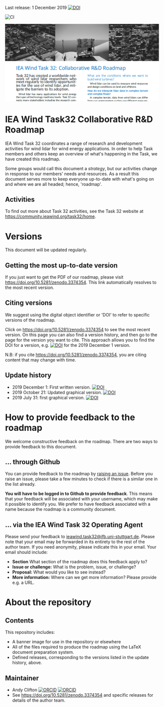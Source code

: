Last release: 1 December 2019 [![DOI](https://zenodo.org/badge/DOI/10.5281/zenodo.3374354.svg)](https://doi.org/10.5281/zenodo.3374354)

![CI](https://github.com/IEA-Wind-Task-32/white-paper-Task32-RnD-roadmap/workflows/CI/badge.svg)

![](./3604290-2by1.png)

# IEA Wind Task32 Collaborative R&D Roadmap
IEA Wind Task 32 coordinates a range of research and development activities for wind lidar for wind energy applications. In order to help Task members and others keep an overview of what's happening in the Task, we have created this  roadmap.

Some groups would call this document a _strategy_, but our activities change in response to our members' needs and resources. As a result this document serves more to keep everyone up-to-date with what's going on and where we are all headed; hence, 'roadmap'.

## Activities
To find out more about Task 32 activities, see the Task 32 website at https://community.ieawind.org/task32/home.

# Versions
This document will be updated regularly.

## Getting the most up-to-date version
If you just want to get the PDF of our roadmap, please visit https://doi.org/10.5281/zenodo.3374354. This link automatically resolves to the most recent version.

## Citing versions
We suggest using the digital object identifier or 'DOI' to refer to specific versions of the roadmap.

Click on https://doi.org/10.5281/zenodo.3374354 to see the most recent version. On this page you can also find a version history, and then go to the page for the version you want to cite. This approach allows you to find the DOI for a version, e.g. [![DOI](https://zenodo.org/badge/DOI/10.5281/zenodo.3604290.svg)](https://doi.org/10.5281/zenodo.3604290) for the 2019 December 1 version.

N.B: if you cite https://doi.org/10.5281/zenodo.3374354, you are citing  content that may change with time.

## Update history
- 2019 December 1: First written version. [![DOI](https://zenodo.org/badge/DOI/10.5281/zenodo.3374354.svg)](https://doi.org/10.5281/zenodo.3374354)
- 2019 October 21: Updated graphical version. [![DOI](https://zenodo.org/badge/DOI/10.5281/zenodo.3515444.svg)](https://doi.org/10.5281/zenodo.3515444)
- 2019 July 31: first graphical version. [![DOI](https://zenodo.org/badge/DOI/10.5281/zenodo.3374355.svg)](https://doi.org/10.5281/zenodo.3374355)

# How to provide feedback to the roadmap
We welcome constructive feedback on the roadmap. There are two ways to provide feedback to this document.

## ... through Github
You can provide feedback to the roadmap by [raising an issue](https://github.com/IEA-Wind-Task-32/white-paper-Task32-RnD-roadmap/issues). Before you raise an issue, please take a few minutes to check if there is a similar one in the list already.

**You will have to be logged in to Github to provide feedback**. This means that your feedback will be associated with your username, which may make it possible to identify you. We prefer to have feedback associated with a name because the roadmap is a community document.

## ... via the IEA Wind Task 32 Operating Agent
Please send your feedback to [ieawind.task32@ifb.uni-stuttgart.de](mailto:ieawind.task32@ifb.uni-stuttgart.de). Please note that your email may be forwarded in its entirety to the rest of the author team. If you need anonymity, please indicate this in your email. Your email should include:
- **Section** What section of the roadmap does this feedback apply to?
- **Issue or challenge:** What is the problem, issue, or challenge?
- **Proposal:** What would you like to see instead?
- **More information:** Where can we get more information? Please provide e.g. a URL.

# About the repository

## Contents
This repository includes:
 - A banner image for use in the repository or elsewhere
 - All of the files required to produce the roadmap using the LaTeX document preparation system.
 - Defined releases, corresponding to the versions listed in the update history, above.

## Maintainer
 - Andy Clifton [![ORCID](https://orcid.org/sites/default/files/images/orcid_16x16.png)](https://orcid.org/0000-0001-9698-5083) [![ORCID](https://static-exp1.licdn.com/scds/common/u/images/logos/linkedin/logo_linkedin_93x21_v2.png)](www.linkedin.com/in/andyclifton)
 - See https://doi.org/10.5281/zenodo.3374354 and specific releases for details of the author team.
